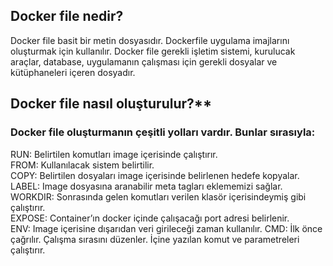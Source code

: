 ## Docker file nedir?

Docker file basit bir metin dosyasıdır. Dockerfile uygulama imajlarını oluşturmak için kullanılır.
Docker file gerekli işletim sistemi, kurulucak araçlar, database, uygulamanın çalışması için gerekli dosyalar ve kütüphaneleri içeren dosyadır. 

## Docker file nasıl oluşturulur?**
### Docker file oluşturmanın çeşitli yolları vardır. Bunlar sırasıyla:

RUN: Belirtilen komutları image içerisinde çalıştırır.  
FROM: Kullanılacak sistem belirtilir.  
COPY: Belirtilen dosyaları image içerisinde belirlenen hedefe kopyalar.  
LABEL: Image dosyasına aranabilir meta tagları eklememizi sağlar.  
WORKDIR: Sonrasında gelen komutları verilen klasör içerisindeymiş gibi çalıştırır.  
EXPOSE: Container’ın docker içinde çalışacağı port adresi belirlenir.  
ENV: Image içerisine dışarıdan veri girileceği zaman kullanılır.
CMD: İlk önce çağrılır. Çalışma sırasını düzenler. İçine yazılan komut ve parametreleri çalıştırır.  

